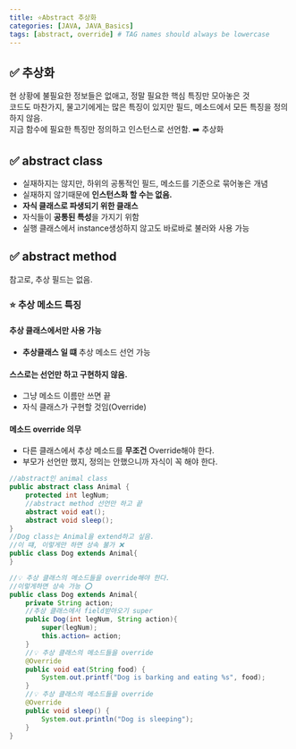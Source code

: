 ```yaml
---
title: ⭐️Abstract 추상화
categories: [JAVA, JAVA_Basics]
tags: [abstract, override] # TAG names should always be lowercase
---
```


## ✅ 추상화

현 상황에 불필요한 정보들은 없애고, 정말 필요한 핵심 특징만 모아놓은 것 <br>
코드도 마찬가지, 물고기에게는 많은 특징이 있지만 필드, 메소드에서 모든 특징을 정의하지 않음. <br>
지금 함수에 필요한 특징만 정의하고 인스턴스로 선언함. ➡️ 추상화 <br>

## ✅ abstract class

- 실재하지는 않지만, 하위의 공통적인 필드, 메소드를 기준으로 묶어놓은 개념<br>
- 실재하지 않기때문에 **인스턴스화 할 수는 없음.**<br>
- **자식 클래스로 파생되기 위한 클래스**
- 자식들이 **공통된 특성**을 가지기 위함
- 실행 클래스에서 instance생성하지 않고도 바로바로 불러와 사용 가능<br>

## ✅ abstract method

참고로, 추상 필드는 없음.<br>

### ⭐️ 추상 메소드 특징

#### 추상 클래스에서만 사용 가능

- **추상클래스 일 떄** 추상 메소드 선언 가능<br>

#### 스스로는 선언만 하고 구현하지 않음.

- 그냥 메소드 이름만 쓰면 끝
- 자식 클래스가 구현할 것임(Override)

#### 메소드 override 의무

- 다른 클래스에서 추상 메소드를 **무조건** Override해야 한다.<br>
- 부모가 선언만 했지, 정의는 안했으니까 자식이 꼭 해야 한다.

```java
//abstract인 animal class
public abstract class Animal {
    protected int legNum;
    //abstract method 선언만 하고 끝
    abstract void eat();
    abstract void sleep();
}
//Dog class는 Animal을 extend하고 싶음.
//이 떄, 이렇게만 하면 상속 불가 ❌
public class Dog extends Animal{
}

//💡 추상 클래스의 메소드들을 override해야 한다.
//이렇게하면 상속 가능 ⭕️
public class Dog extends Animal{
    private String action;
    //추상 클래스에서 field받아오기 super
    public Dog(int legNum, String action){
        super(legNum);
        this.action= action;
    }
    //💡 추상 클래스의 메소드들을 override
    @Override
    public void eat(String food) {
        System.out.printf("Dog is barking and eating %s", food);
    }
    //💡 추상 클래스의 메소드들을 override
    @Override
    public void sleep() {
        System.out.println("Dog is sleeping");
    }
}

```
